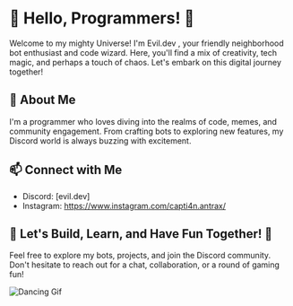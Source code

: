 # 👋 Hello, Programmers! 👋

Welcome to my mighty Universe! I'm Evil.dev , your friendly neighborhood bot enthusiast and code wizard. Here, you'll find a mix of creativity, tech magic, and perhaps a touch of chaos. Let's embark on this digital journey together!

## 🌌 About Me

I'm a programmer who loves diving into the realms of code, memes, and community engagement. From crafting bots to exploring new features, my Discord world is always buzzing with excitement.

## 📫 Connect with Me

- Discord: [evil.dev]
- Instagram: https://www.instagram.com/capti4n.antrax/
## 🌟 Let's Build, Learn, and Have Fun Together! 🌟

Feel free to explore my bots, projects, and join the Discord community. Don't hesitate to reach out for a chat, collaboration, or a round of gaming fun! 

![Dancing Gif](link_to_dancing_gif.gif)

